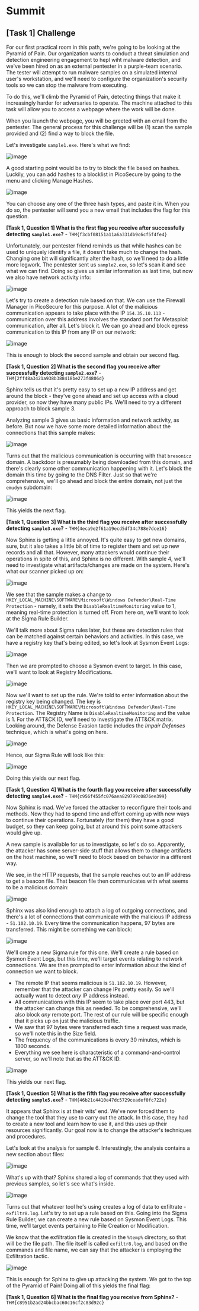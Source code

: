 # Summit

## [Task 1] Challenge

For our first practical room in this path, we're going to be looking at the Pyramid of Pain. Our organization wants to conduct a threat simulation and detection engineering engagement to hepl wiht malware detection, and we've been hired on as an external pentester in a purple-team scenario. The tester will attempt to run malware samples on a simulated internal user's workstation, and we'll need to configure the organization's security tools so we can stop the malware from executing.

To do this, we'll climb the Pyramid of Pain, detecting things that make it increasingly harder for adversaries to operate. The machine attached to this task will allow you to access a webpage where the work will be done.

When you launch the webpage, you will be greeted with an email from the pentester. The general process for this challenge will be (1) scan the sample provided and (2) find a way to block the file.

Let's investigate `sample1.exe`. Here's what we find:

![image](https://github.com/user-attachments/assets/b61ef9a1-7ddf-4547-b9aa-b6d0d6205d92)

A good starting point would be to try to block the file based on hashes. Luckily, you can add hashes to a blocklist in PicoSecure by going to the menu and clicking Manage Hashes.

![image](https://github.com/user-attachments/assets/c408aa62-e2e8-4b4e-aa85-a53e462ace7d)

You can choose any one of the three hash types, and paste it in. When you do so, the pentester will send you a new email that includes the flag for this question.

**[Task 1, Question 1] What is the first flag you receive after successfully detecting `sample1.exe`?** - `THM{f3cbf08151a11a6a331db9c6cf5f4fe4}`

Unfortunately, our pentester friend reminds us that while hashes can be used to uniquely identify a file, it doesn't take much to change the hash. Changing one bit will significantly alter the hash, so we'll need to do a little more legwork. The pentester sent us `sample2.exe`, so let's scan it and see what we can find. Doing so gives us similar information as last time, but now we also have network activity info:

![image](https://github.com/user-attachments/assets/e4d6d8cb-1d1b-4045-95fd-03d18df82420)

Let's try to create a detection rule based on that. We can use the Firewall Manager in PicoSecure for this purpose. A lot of the malicious communication appears to take place with the IP `154.35.10.113` - communication over this address involves the standard port for Metasploit communication, after all. Let's block it. We can go ahead and block egress communication to this IP from any IP on our network:

![image](https://github.com/user-attachments/assets/ed938e1b-560e-4796-8ee1-129471af8fdf)

This is enough to block the second sample and obtain our second flag.

**[Task 1, Question 2] What is the second flag you receive after successfully detecting `sample2.exe`?** - `THM{2ff48a3421a938b388418be273f4806d}`

Sphinx tells us that it's pretty easy to set up a new IP address and get around the block - they've gone ahead and set up access with a cloud provider, so now they have many public IPs. We'll need to try a different approach to block sample 3.

Analyzing sample 3 gives us basic information and network activity, as before. But now we have some more detailed information about the connections that this sample makes:

![image](https://github.com/user-attachments/assets/1aadd44c-1df2-4f4d-8834-f3a7e9ced6f8)

Turns out that the malicious communication is occurring with that `bresonicz` domain. A backdoor is presumably being downloaded from this domain, and there's clearly some other communication happening with it. Let's block the domain this time by going to the DNS Filter. Just so that we're comprehensive, we'll go ahead and block the entire domain, not just the `emudyn` subdomain:

![image](https://github.com/user-attachments/assets/608f906b-7de6-4d0a-ba7a-54a78526e62c)

This yields the next flag.

**[Task 1, Question 3] What is the third flag you receive after successfully detecting `sample3.exe`?** - `THM{4eca9e2f61a19ecd5df34c788e7dce16}`

Now Sphinx is getting a little annoyed. It's quite easy to get new domains, sure, but it also takes a little bit of time to register them and set up new records and all that. However, many attackers would continue their operations in spite of this, and Sphinx is no different. With sample 4, we'll need to investigate what artifacts/changes are made on the system. Here's what our scanner picked up on:

![image](https://github.com/user-attachments/assets/e9a41e4a-52d3-4c81-a63d-a31648229fdc)

We see that the sample makes a change to `HKEY_LOCAL_MACHINE\SOFTWARE\Microsoft\Windows Defender\Real-Time Protection` - namely, it sets the `DisableRealtimeMonitoring` value to 1, meaning real-time protection is turned off. From here on, we'll want to look at the Sigma Rule Builder.

We'll talk more about Sigma rules later, but these are detection rules that can be matched against certain behaviors and activities. In this case, we have a registry key that's being edited, so let's look at Sysmon Event Logs:

![image](https://github.com/user-attachments/assets/92aa00ca-1028-46b9-ae5b-d60da6ef17e6)

Then we are prompted to choose a Sysmon event to target. In this case, we'll want to look at Registry Modifications.

![image](https://github.com/user-attachments/assets/80213b39-8efe-420b-9f8d-cca8a2648968)

Now we'll want to set up the rule. We're told to enter information about the registry key being changed. The key is `HKEY_LOCAL_MACHINE\SOFTWARE\Microsoft\Windows Defender\Real-Time Protection`. The Registry Name is `DisableRealtimeMonitoring` and the value is 1. For the ATT&CK ID, we'll need to investigate the ATT&CK matrix. Looking around, the Defense Evasion tactic includes the _Impair Defenses_ technique, which is what's going on here.

![image](https://github.com/user-attachments/assets/c2123c6f-8730-4f9e-8eb4-755eb44a59b3)

Hence, our Sigma Rule will look like this:

![image](https://github.com/user-attachments/assets/6a01bb6d-f3cf-4ece-beb7-d00d5c599ced)

Doing this yields our next flag.

**[Task 1, Question 4] What is the fourth flag you receive after successfully detecting `sample4.exe`?** - `THM{c956f455fc076aea829799c0876ee399}`

Now Sphinx is mad. We've forced the attacker to reconfigure their tools and methods. Now they had to spend time and effort coming up with new ways to continue their operations. Fortunately (for them) they have a good budget, so they can keep going, but at around this point some attackers would give up.

A new sample is available for us to investigate, so let's do so. Apparently, the attacker has some server-side stuff that allows them to change artifacts on the host machine, so we'll need to block based on behavior in a different way.

We see, in the HTTP requests, that the sample reaches out to an IP address to get a beacon file. That beacon file then communicates with what seems to be a malicious domain:

![image](https://github.com/user-attachments/assets/53068e90-816a-4309-9c9c-6dff8c6823ae)

Sphinx was also kind enough to attach a log of outgoing connections, and there's a lot of connections that communicate with the malicious IP address - `51.102.10.19`. Every time the communication happens, 97 bytes are transferred. This might be something we can block:

![image](https://github.com/user-attachments/assets/9e1bcd49-1c2d-4b52-8865-e3d7dd256459)

We'll create a new Sigma rule for this one. We'll create a rule based on Sysmon Event Logs, but this time, we'll target events relating to network connections. We are then prompted to enter information about the kind of connection we want to block.
- The remote IP that seems malicious is `51.102.10.19`. However, remember that the attacker can change IPs pretty easily. So we'll actually want to detect _any_ IP address instead.
- All communications with this IP seem to take place over port 443, but the attacker can change this as needed. To be comprehensive, we'll also block _any_ remote port. The rest of our rule will be specific enough that it picks up on just the malicious traffic.
- We saw that 97 bytes were transferred each time a request was made, so we'll note this in the Size field.
- The frequency of the communications is every 30 minutes, which is 1800 seconds.
- Everything we see here is characteristic of a command-and-control server, so we'll note that as the ATT&CK ID.

![image](https://github.com/user-attachments/assets/4145f2e7-e712-4f65-9efd-d5c8e3d5449a)

This yields our next flag.

**[Task 1, Question 5] What is the fifth flag you receive after successfully detecting `sample5.exe`?** - `THM{46b21c4410e47dc5729ceadef0fc722e}`

It appears that Sphinx is at their wits' end. We've now forced them to change the tool that they use to carry out the attack. In this case, they had to create a new tool and learn how to use it, and this uses up their resources significantly. Our goal now is to change the attacker's techniques and procedures.

Let's look at the analysis for sample 6. Interestingly, the analysis contains a new section about files:

![image](https://github.com/user-attachments/assets/ad43b353-69e2-4bbc-ab7c-cc14c8fffcd8)

What's up with that? Sphinx shared a log of commands that they used with previous samples, so let's see what's inside.

![image](https://github.com/user-attachments/assets/e7b33e0a-8348-4ddf-a395-ca2f48a52ffe)

Turns out that whatever tool he's using creates a log of data to exfiltrate - `exfiltr8.log`. Let's try to set up a rule based on this. Going into the Sigma Rule Builder, we can create a new rule based on Sysmon Event Logs. This time, we'll target events pertaining to File Creation or Modification.

We know that the exfiltration file is created in the `%temp%` directory, so that will be the file path. The file itself is called `exfiltr8.log`, and based on the commands and file name, we can say that the attacker is employing the Exfiltration tactic.

![image](https://github.com/user-attachments/assets/4c20aa7d-abab-4598-9619-348a680cb5ef)

This is enough for Sphinx to give up attacking the system. We got to the top of the Pyramid of Pain! Doing all of this yields the final flag:

**[Task 1, Question 6] What is the final flag you receive from Sphinx?** - `THM{c8951b2ad24bbcbac60c16cf2c83d92c}`
